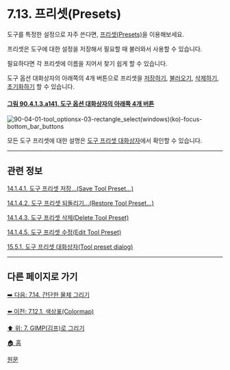 # 7.13. 프리셋(Presets)
도구를 특정한 설정으로 자주 쓴다면, [프리셋(Presets)](./19-glossaryx-tool_preset.md)을 이용해보세요.

프리셋은 도구에 대한 설정을 저장해서 필요할 때 불러와서 사용할 수 있습니다.

필요하다면 각 프리셋에 이름을 지어서 찾기 쉽게 할 수 있습니다.

도구 옵션 대화상자의 아래쪽의 4개 버튼으로 프리셋을 [저장하기](./14-01-04-01-save_tool_preset.md), [불러오기](./14-01-04-02-restore_tool_preset.md), [삭제하기](./14-01-04-03-delete_tool_preset.md), [초기화하기](./14-01-04-04-reset_to_default_values.md) 할 수 있습니다.

<a id="90-04-01-03-a141"></a>

#### [그림 90.4.1.3.a141. 도구 옵션 대화상자의 아래쪽 4개 버튼](./90-04-0001-003-rectangle_select.md#90-04-01-03-a141)
![90-04-01-tool_optionsx-03-rectangle_select(windows)(ko)-focus-bottom_bar_buttons](https://github.com/wonder13662/gimp/assets/15767104/ba5a5c19-f1ef-45bf-a0c7-e129ad19faaf)

모든 도구 프리셋에 대한 설명은 [도구 프리셋 대화상자](./15-05-01-00-tool-preset-dialog.md)에서 확인할 수 있습니다.

***

## 관련 정보

[14.1.4.1. 도구 프리셋 저장...(Save Tool Preset...)](./14-01-04-01-save_tool_preset.md)

[14.1.4.2. 도구 프리셋 되돌리기...(Restore Tool Preset...)](./14-01-04-02-restore_tool_preset.md)

[14.1.4.3. 도구 프리셋 삭제(Delete Tool Preset)](./14-01-04-03-delete_tool_preset.md)

[14.1.4.5. 도구 프리셋 수정(Edit Tool Preset)](./14-01-04-05-edit_tool_preset.md)

[15.5.1. 도구 프리셋 대화상자(Tool preset dialog)](./15-05-01-00-tool-preset-dialog.md)

***

## 다른 페이지로 가기
[➡️ 다음: 7.14. 간단한 물체 그리기](./07-14-00-drawing-simple-objects.md)

[⬅️ 이전: 7.12.1. 색상표(Colormap)](./07-12-01-colormap.md)

[⬆️ 위: 7. GIMP(김프)로 그리기](./07-00-painting-with-gimp.md)

[🏠 홈](./00-home.md)

[원문](https://docs.gimp.org/2.10/ko/gimp-tools-presets.html)